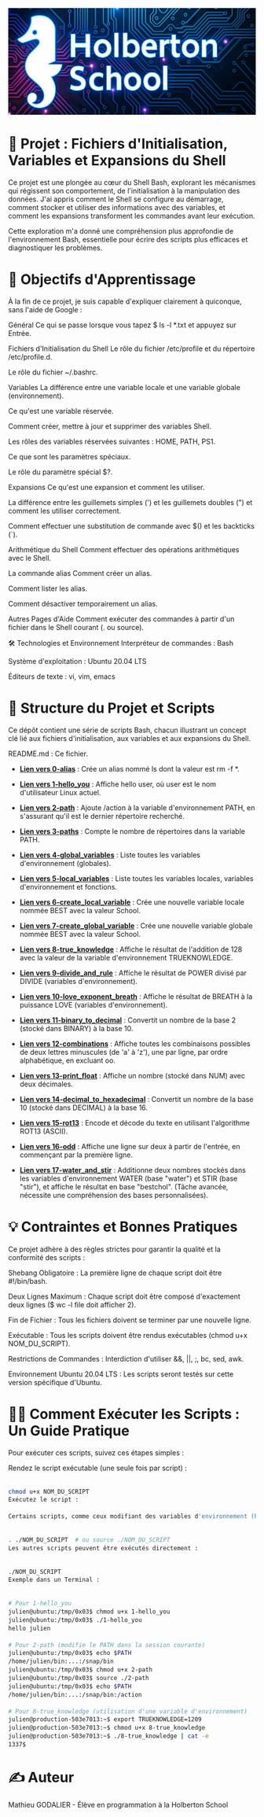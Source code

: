 <img src= "https://github.com/Mathieu7483/Aiko78-Photgraphy/blob/main/holberton%20modif.png">

# 🐚 Projet : Fichiers d'Initialisation, Variables et Expansions du Shell
Ce projet est une plongée au cœur du Shell Bash, explorant les mécanismes qui régissent son comportement, de l'initialisation à la manipulation des données. J'ai appris comment le Shell se configure au démarrage, comment stocker et utiliser des informations avec des variables, et comment les expansions transforment les commandes avant leur exécution.

Cette exploration m'a donné une compréhension plus approfondie de l'environnement Bash, essentielle pour écrire des scripts plus efficaces et diagnostiquer les problèmes.

# 🎯 Objectifs d'Apprentissage
À la fin de ce projet, je suis capable d'expliquer clairement à quiconque, sans l'aide de Google :

Général
Ce qui se passe lorsque vous tapez $ ls -l *.txt et appuyez sur Entrée.

Fichiers d'Initialisation du Shell
Le rôle du fichier /etc/profile et du répertoire /etc/profile.d.

Le rôle du fichier ~/.bashrc.

Variables
La différence entre une variable locale et une variable globale (environnement).

Ce qu'est une variable réservée.

Comment créer, mettre à jour et supprimer des variables Shell.

Les rôles des variables réservées suivantes : HOME, PATH, PS1.

Ce que sont les paramètres spéciaux.

Le rôle du paramètre spécial $?.

Expansions
Ce qu'est une expansion et comment les utiliser.

La différence entre les guillemets simples (') et les guillemets doubles (") et comment les utiliser correctement.

Comment effectuer une substitution de commande avec $() et les backticks (`).

Arithmétique du Shell
Comment effectuer des opérations arithmétiques avec le Shell.

La commande alias
Comment créer un alias.

Comment lister les alias.

Comment désactiver temporairement un alias.

Autres Pages d'Aide
Comment exécuter des commandes à partir d'un fichier dans le Shell courant (. ou source).

🛠️ Technologies et Environnement
Interpréteur de commandes : Bash

Système d'exploitation : Ubuntu 20.04 LTS

Éditeurs de texte : vi, vim, emacs

# 📖 Structure du Projet et Scripts
Ce dépôt contient une série de scripts Bash, chacun illustrant un concept clé lié aux fichiers d'initialisation, aux variables et aux expansions du Shell.

README.md : Ce fichier.

* **[Lien vers 0-alias](https://github.com/Mathieu7483/holbertonschool-shell/blob/main/init_files_variables_and_expansions/0-alias)** : Crée un alias nommé ls dont la valeur est rm -f *.

* **[Lien vers 1-hello_you](https://github.com/Mathieu7483/holbertonschool-shell/blob/main/init_files_variables_and_expansions/1-hello_you)** : Affiche hello user, où user est le nom d'utilisateur Linux actuel.

* **[Lien vers 2-path](https://github.com/Mathieu7483/holbertonschool-shell/blob/main/init_files_variables_and_expansions/2-path)** : Ajoute /action à la variable d'environnement PATH, en s'assurant qu'il est le dernier répertoire recherché.

* **[Lien vers 3-paths](https://github.com/Mathieu7483/holbertonschool-shell/blob/main/init_files_variables_and_expansions/3-paths)** : Compte le nombre de répertoires dans la variable PATH.

* **[Lien vers 4-global_variables](https://github.com/Mathieu7483/holbertonschool-shell/blob/main/init_files_variables_and_expansions/4-global_variables)** : Liste toutes les variables d'environnement (globales).

* **[Lien vers 5-local_variables](https://github.com/Mathieu7483/holbertonschool-shell/blob/main/init_files_variables_and_expansions/5-local_variables)** : Liste toutes les variables locales, variables d'environnement et fonctions.

* **[Lien vers 6-create_local_variable](https://github.com/Mathieu7483/holbertonschool-shell/blob/main/init_files_variables_and_expansions/6-create_local_variable)** : Crée une nouvelle variable locale nommée BEST avec la valeur School.

* **[Lien vers 7-create_global_variable](https://github.com/Mathieu7483/holbertonschool-shell/blob/main/init_files_variables_and_expansions/7-create_global_variable)** : Crée une nouvelle variable globale nommée BEST avec la valeur School.

* **[Lien vers 8-true_knowledge](https://github.com/Mathieu7483/holbertonschool-shell/blob/main/init_files_variables_and_expansions/8-true_knowledge)** : Affiche le résultat de l'addition de 128 avec la valeur de la variable d'environnement TRUEKNOWLEDGE.

* **[Lien vers 9-divide_and_rule](https://github.com/Mathieu7483/holbertonschool-shell/blob/main/init_files_variables_and_expansions/9-divide_and_rule)** : Affiche le résultat de POWER divisé par DIVIDE (variables d'environnement).

* **[Lien vers 10-love_exponent_breath](https://github.com/Mathieu7483/holbertonschool-shell/blob/main/init_files_variables_and_expansions/10-love_exponent_breath)** : Affiche le résultat de BREATH à la puissance LOVE (variables d'environnement).

* **[Lien vers 11-binary_to_decimal](https://github.com/Mathieu7483/holbertonschool-shell/blob/main/init_files_variables_and_expansions/11-binary_to_decimal)** : Convertit un nombre de la base 2 (stocké dans BINARY) à la base 10.

* **[Lien vers 12-combinations](https://github.com/Mathieu7483/holbertonschool-shell/blob/main/init_files_variables_and_expansions/12-combinations)** : Affiche toutes les combinaisons possibles de deux lettres minuscules (de 'a' à 'z'), une par ligne, par ordre alphabétique, en excluant oo.

* **[Lien vers 13-print_float](https://github.com/Mathieu7483/holbertonschool-shell/blob/main/init_files_variables_and_expansions/13-print_float)** : Affiche un nombre (stocké dans NUM) avec deux décimales.

* **[Lien vers 14-decimal_to_hexadecimal](https://github.com/Mathieu7483/holbertonschool-shell/blob/main/init_files_variables_and_expansions/14-decimal_to_hexadecimal)** : Convertit un nombre de la base 10 (stocké dans DECIMAL) à la base 16.

* **[Lien vers 15-rot13](https://github.com/Mathieu7483/holbertonschool-shell/blob/main/init_files_variables_and_expansions/15-rot13)** : Encode et décode du texte en utilisant l'algorithme ROT13 (ASCII).

* **[Lien vers 16-odd](https://github.com/Mathieu7483/holbertonschool-shell/blob/main/init_files_variables_and_expansions/16-odd)** : Affiche une ligne sur deux à partir de l'entrée, en commençant par la première ligne.

* **[Lien vers 17-water_and_stir](https://github.com/Mathieu7483/holbertonschool-shell/blob/main/init_files_variables_and_expansions/17-water_and_stir)** : Additionne deux nombres stockés dans les variables d'environnement WATER (base "water") et STIR (base "stir"), et affiche le résultat en base "bestchol". (Tâche avancée, nécessite une compréhension des bases personnalisées).




# 💡 Contraintes et Bonnes Pratiques
Ce projet adhère à des règles strictes pour garantir la qualité et la conformité des scripts :

Shebang Obligatoire : La première ligne de chaque script doit être #!/bin/bash.

Deux Lignes Maximum : Chaque script doit être composé d'exactement deux lignes ($ wc -l file doit afficher 2).

Fin de Fichier : Tous les fichiers doivent se terminer par une nouvelle ligne.

Exécutable : Tous les scripts doivent être rendus exécutables (chmod u+x NOM_DU_SCRIPT).

Restrictions de Commandes : Interdiction d'utiliser &&, ||, ;, bc, sed, awk.

Environnement Ubuntu 20.04 LTS : Les scripts seront testés sur cette version spécifique d'Ubuntu.

# 👨‍💻 Comment Exécuter les Scripts : Un Guide Pratique
Pour exécuter ces scripts, suivez ces étapes simples :

Rendez le script exécutable (une seule fois par script) :
```bash

chmod u+x NOM_DU_SCRIPT
Exécutez le script :

Certains scripts, comme ceux modifiant des variables d'environnement (PATH), doivent être sourced (exécutés dans le Shell courant) pour que leurs effets soient persistants dans votre session actuelle.
```
```bash

. ./NOM_DU_SCRIPT  # ou source ./NOM_DU_SCRIPT
Les autres scripts peuvent être exécutés directement :
```

```bash

./NOM_DU_SCRIPT
Exemple dans un Terminal :
```
```bash

# Pour 1-hello_you
julien@ubuntu:/tmp/0x03$ chmod u+x 1-hello_you
julien@ubuntu:/tmp/0x03$ ./1-hello_you
hello julien

# Pour 2-path (modifie le PATH dans la session courante)
julien@ubuntu:/tmp/0x03$ echo $PATH
/home/julien/bin:...:/snap/bin
julien@ubuntu:/tmp/0x03$ chmod u+x 2-path
julien@ubuntu:/tmp/0x03$ source ./2-path
julien@ubuntu:/tmp/0x03$ echo $PATH
/home/julien/bin:...:/snap/bin:/action

# Pour 8-true_knowledge (utilisation d'une variable d'environnement)
julien@production-503e7013:~$ export TRUEKNOWLEDGE=1209
julien@production-503e7013:~$ chmod u+x 8-true_knowledge
julien@production-503e7013:~$ ./8-true_knowledge | cat -e
1337$
```

# ✍️ Auteur
Mathieu GODALIER - Élève en programmation à la Holberton School
